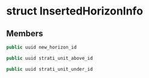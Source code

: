 # struct InsertedHorizonInfo

## Members

```cpp
public uuid new_horizon_id

```

```cpp
public uuid strati_unit_above_id

```

```cpp
public uuid strati_unit_under_id

```
